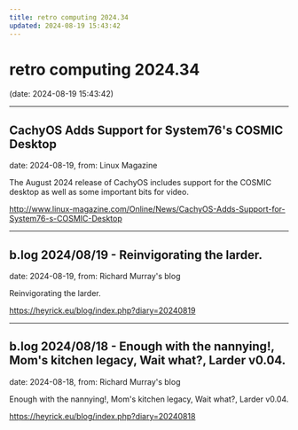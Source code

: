 ```yaml
---
title: retro computing 2024.34
updated: 2024-08-19 15:43:42
---
```


# retro computing 2024.34

(date: 2024-08-19 15:43:42)

---

## CachyOS Adds Support for System76's COSMIC Desktop

date: 2024-08-19, from: Linux Magazine

<p>The August 2024 release of CachyOS includes support for the COSMIC desktop as well as some important bits for video.</p> 

<http://www.linux-magazine.com/Online/News/CachyOS-Adds-Support-for-System76-s-COSMIC-Desktop>

---

## b.log 2024/08/19 - Reinvigorating the larder.

date: 2024-08-19, from: Richard Murray's blog

Reinvigorating the larder. 

<https://heyrick.eu/blog/index.php?diary=20240819>

---

## b.log 2024/08/18 - Enough with the nannying!, Mom's kitchen legacy, Wait what?, Larder v0.04.

date: 2024-08-18, from: Richard Murray's blog

Enough with the nannying!, Mom's kitchen legacy, Wait what?, Larder v0.04. 

<https://heyrick.eu/blog/index.php?diary=20240818>

